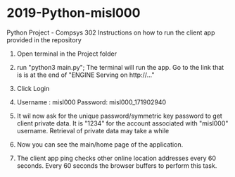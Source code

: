 # 2019-Python-misl000
Python Project - Compsys 302
Instructions on how to run the client app provided in the repository

1) Open terminal in the Project folder

2) run "python3 main.py"; The terminal will run the app. Go to the link that is is at the end of "ENGINE Serving on http://..."
3) Click Login
4) Username : misl000 Password: misl000_171902940
5) It wil now ask for the unique password/symmetric key password to get client private data. It is "1234" for the account associated with "misl000" username. Retrieval of private data may take a while 
6) Now you can see the main/home page of the application.
7) The client app ping checks other online location addresses every 60 seconds. Every 60 seconds the browser buffers to perform this task.
